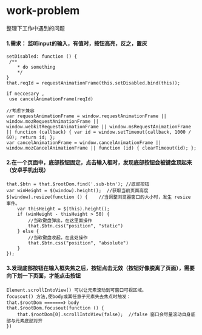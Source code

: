 # work-problem
整理下工作中遇到的问题

#### 1.需求： 监听input的输入，有值时，按钮高亮，反之，置灰
	
	setDisabled: function () {
	 /**
		* do something
		*/
	}
	that.reqId = requestAnimationFrame(this.setDisabled.bind(this));

	if neccesary , 
	 use cancelAnimationFrame(reqId)

	//考虑下兼容	
	var requestAnimationFrame = window.requestAnimationFrame || window.mozRequestAnimationFrame ||
	window.webkitRequestAnimationFrame || window.msRequestAnimationFrame || function (callback) { var id = window.setTimeout(callback, 1000 / 60); return id; };
	var cancelAnimationFrame = window.cancelAnimationFrame || window.mozCancelAnimationFrame || function (id) { clearTimeout(id); };
#### 2.在一个页面中，底部按钮固定，点击输入框时，发现底部按钮会被键盘顶起来（安卓手机出现）
	that.$btn = that.$rootDom.find('.sub-btn'); //底部按钮
	var winHeight = $(window).height();  //获取当前页面高度
	$(window).resize(function () {    //当调整浏览器窗口的大小时，发生 resize 事件。
		var thisHeight = $(this).height();
		if (winHeight - thisHeight > 50) {
			//当软键盘弹出，在这里面操作
			that.$btn.css("position", "static")
		} else {
			//当软键盘收起，在此处操作
			that.$btn.css("position", "absolute")
		}
	});
#### 3.发现底部按钮在输入框失焦之后，按钮点击无效（按钮好像脱离了页面），需要向下划一下页面，才能点击按钮
	Element.scrollIntoView() 可以让元素滚动到可窗口可视区域。
	focusout() 方法,使body或其任意子元素失去焦点时触发：
	that.$rootDom =======》 body
	that.$rootDom.focusout(function () {
		that.$rootDom[0].scrollIntoView(false);  //false 窗口会尽量滚动自身底部与元素底部对齐
	})


		
